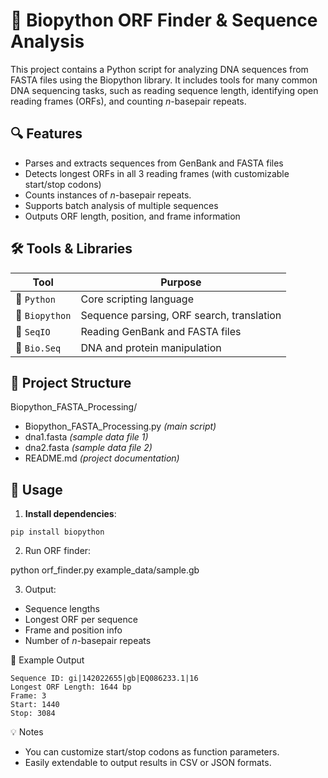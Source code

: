 # 🧬 Biopython ORF Finder & Sequence Analysis

This project contains a Python script for analyzing DNA sequences from FASTA files using the Biopython library. It includes tools for many common DNA sequencing tasks, such as reading sequence length, identifying open reading frames (ORFs), and counting *n*-basepair repeats.

## 🔍 Features

- Parses and extracts sequences from GenBank and FASTA files
- Detects longest ORFs in all 3 reading frames (with customizable start/stop codons)
- Counts instances of *n*-basepair repeats.
- Supports batch analysis of multiple sequences
- Outputs ORF length, position, and frame information

## 🛠️ Tools & Libraries

| Tool         | Purpose                                |
|--------------|----------------------------------------|
| 🐍 `Python`      | Core scripting language                |
| 🧬 `Biopython`   | Sequence parsing, ORF search, translation |
| 📄 `SeqIO`       | Reading GenBank and FASTA files        |
| 🧠 `Bio.Seq`     | DNA and protein manipulation           |

## 📁 Project Structure

Biopython_FASTA_Processing/
- Biopython_FASTA_Processing.py *(main script)*
- dna1.fasta *(sample data file 1)*
- dna2.fasta *(sample data file 2)*
- README.md *(project documentation)*

## 🚀 Usage

1. **Install dependencies**:

`pip install biopython`

2. Run ORF finder:

python orf_finder.py example_data/sample.gb

3. Output:

- Sequence lengths
- Longest ORF per sequence
- Frame and position info
- Number of *n*-basepair repeats

🧪 Example Output

```
Sequence ID: gi|142022655|gb|EQ086233.1|16
Longest ORF Length: 1644 bp
Frame: 3
Start: 1440
Stop: 3084
```

💡 Notes
- You can customize start/stop codons as function parameters.
- Easily extendable to output results in CSV or JSON formats.
